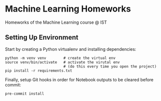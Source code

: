 # Machine Learning Homeworks

Homeworks of the Machine Learning course @ IST

## Setting Up Environment

Start by creating a Python virtualenv and installing dependencies:

```
python -m venv venv        # create the virtual env
source venv/bin/activate   # activate the virutal env
                           # (do this every time you open the project)
pip install -r requirements.txt
```

Finally, setup Git hooks in order for Notebook outputs to be cleared before commit:

```
pre-commit install
```
